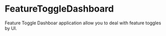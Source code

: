 # FeatureToggleDashboard
Feature Toggle Dashboar application allow you to deal with feature toggles by UI.
